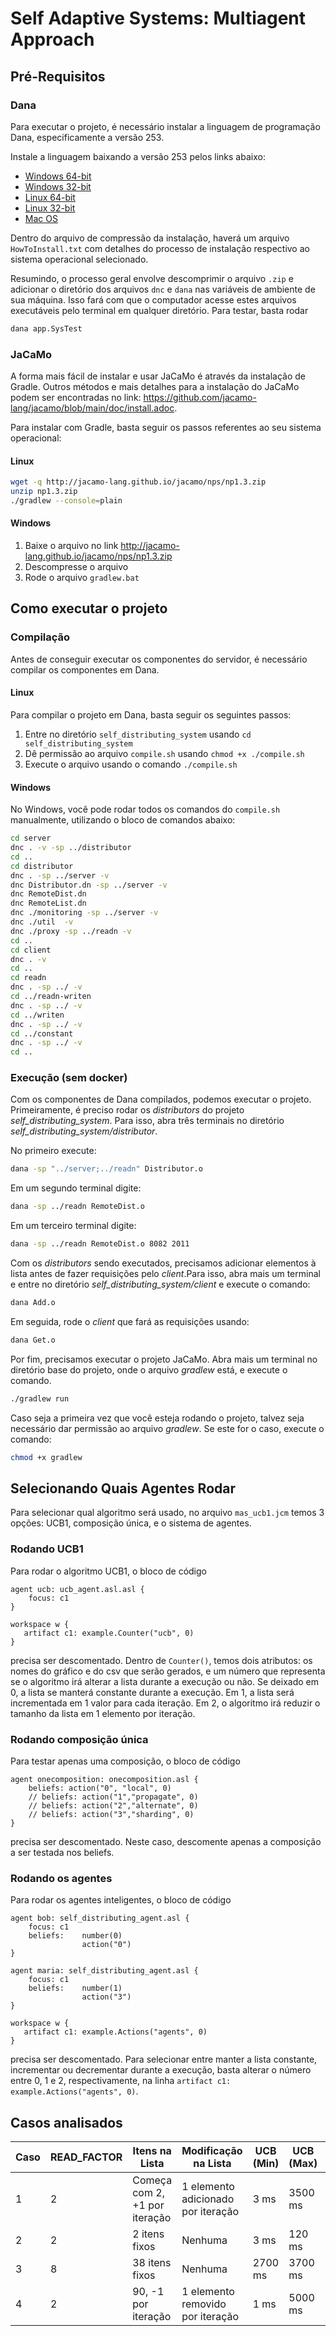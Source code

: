 # Self Adaptive Systems: Multiagent Approach

## Pré-Requisitos
### Dana
Para executar o projeto, é necessário instalar a linguagem de programação Dana, especificamente a versão 253.

Instale a linguagem baixando a versão 253 pelos links abaixo:
- <a href="https://www.projectdana.com/download/win64/253">Windows 64-bit</a>
- <a href="https://www.projectdana.com/download/win32/253">Windows 32-bit</a>
- <a href="https://www.projectdana.com/download/ubu64/253">Linux 64-bit</a>
- <a href="https://www.projectdana.com/download/ubu32/253">Linux 32-bit</a>
- <a href="https://www.projectdana.com/download/osx/253">Mac OS</a>

Dentro do arquivo de compressão da instalação, haverá um arquivo `HowToInstall.txt` com detalhes do processo de instalação respectivo ao sistema operacional selecionado.

Resumindo, o processo geral envolve descomprimir o arquivo `.zip` e adicionar o diretório dos arquivos `dnc` e `dana` nas variáveis de ambiente de sua máquina. Isso fará com que o computador acesse estes arquivos executáveis pelo terminal em qualquer diretório. Para testar, basta rodar

```bash
dana app.SysTest
```

### JaCaMo
A forma mais fácil de instalar e usar JaCaMo é através da instalação de Gradle. Outros métodos e mais detalhes para a instalação do JaCaMo podem ser encontradas no link: https://github.com/jacamo-lang/jacamo/blob/main/doc/install.adoc.

Para instalar com Gradle, basta seguir os passos referentes ao seu sistema operacional:

#### Linux
```bash
wget -q http://jacamo-lang.github.io/jacamo/nps/np1.3.zip
unzip np1.3.zip
./gradlew --console=plain
```

#### Windows
1. Baixe o arquivo no link http://jacamo-lang.github.io/jacamo/nps/np1.3.zip
2. Descompresse o arquivo
3. Rode o arquivo `gradlew.bat`

## Como executar o projeto
### Compilação 
Antes de conseguir executar os componentes do servidor, é necessário compilar os componentes em Dana.

#### Linux
Para compilar o projeto em Dana, basta seguir os seguintes passos:
1. Entre no diretório `self_distributing_system` usando `cd self_distributing_system`
2. Dê permissão ao arquivo `compile.sh` usando `chmod +x ./compile.sh`
3. Execute o arquivo usando o comando `./compile.sh`

#### Windows
No Windows, você pode rodar todos os comandos do `compile.sh` manualmente, utilizando o bloco de comandos abaixo:
```bash
cd server
dnc . -v -sp ../distributor
cd ..
cd distributor
dnc . -sp ../server -v
dnc Distributor.dn -sp ../server -v
dnc RemoteDist.dn
dnc RemoteList.dn
dnc ./monitoring -sp ../server -v
dnc ./util  -v
dnc ./proxy -sp ../readn -v
cd ..
cd client
dnc . -v
cd ..
cd readn
dnc . -sp ../ -v
cd ../readn-writen
dnc . -sp ../ -v
cd ../writen
dnc . -sp ../ -v
cd ../constant
dnc . -sp ../ -v
cd ..
```
### Execução (sem docker)
Com os componentes de Dana compilados, podemos executar o projeto. Primeiramente, é preciso rodar os _distributors_ do projeto _self_distributing_system_. Para isso, abra três terminais no diretório _self_distributing_system/distributor_.

No primeiro execute:

```bash
dana -sp "../server;../readn" Distributor.o
```

Em um segundo terminal digite:

```bash
dana -sp ../readn RemoteDist.o
```

Em um terceiro terminal digite:

```bash
dana -sp ../readn RemoteDist.o 8082 2011
```

Com os _distributors_ sendo executados, precisamos adicionar elementos à lista antes de fazer requisições pelo _client_.Para isso, abra mais um terminal e entre no diretório _self_distributing_system/client_ e execute o comando:

```bash
dana Add.o
```

Em seguida, rode o _client_ que fará as requisições usando:
```bash
dana Get.o
```

Por fim, precisamos executar o projeto JaCaMo. Abra mais um terminal no diretório base do projeto, onde o arquivo _gradlew_ está, e execute o comando.

```bash
./gradlew run
```

Caso seja a primeira vez que você esteja rodando o projeto, talvez seja necessário dar permissão ao arquivo _gradlew_. Se este for o caso, execute o comando:

```bash
chmod +x gradlew
```

## Selecionando Quais Agentes Rodar
Para selecionar qual algoritmo será usado, no arquivo `mas_ucb1.jcm` temos 3 opções: UCB1, composição única, e o sistema de agentes.
### Rodando UCB1
Para rodar o algoritmo UCB1, o bloco de código
```
agent ucb: ucb_agent.asl.asl {
    focus: c1
}

workspace w {
   artifact c1: example.Counter("ucb", 0)
}
```
precisa ser descomentado. Dentro de `Counter()`, temos dois atributos: os nomes do gráfico e do csv que serão gerados, e um número que representa se o algoritmo irá alterar a lista durante a execução ou não. Se deixado em 0, a lista se manterá constante durante a execução. Em 1, a lista será incrementada em 1 valor para cada iteração. Em 2, o algoritmo irá reduzir o tamanho da lista em 1 elemento por iteração.

### Rodando composição única
Para testar apenas uma composição, o bloco de código
```
agent onecomposition: onecomposition.asl {
    beliefs: action("0", "local", 0)
    // beliefs: action("1","propagate", 0)
    // beliefs: action("2","alternate", 0)
    // beliefs: action("3","sharding", 0)
}
```
precisa ser descomentado. Neste caso, descomente apenas a composição a ser testada nos beliefs.

### Rodando os agentes 
Para rodar os agentes inteligentes, o bloco de código
```
agent bob: self_distributing_agent.asl {
    focus: c1
    beliefs:    number(0)
                action("0")                    
}

agent maria: self_distributing_agent.asl {
    focus: c1
    beliefs:    number(1)
                action("3")
}                  
 
workspace w {
   artifact c1: example.Actions("agents", 0)
}
```
precisa ser descomentado. Para selecionar entre manter a lista constante, incrementar ou decrementar durante a execução, basta alterar o número entre 0, 1 e 2, respectivamente, na linha `artifact c1: example.Actions("agents", 0)`.

## Casos analisados
| Caso  | READ_FACTOR | Itens na Lista         | Modificação na Lista                  | UCB (Min) | UCB (Max) | ERRO Agentes |
|-------|-------------|------------------------|---------------------------------------|-----------|-----------|--------------|
| 1| 2           | Começa com 2, +1 por iteração | 1 elemento adicionado por iteração    | 3 ms      | 3500 ms   | 1.3          |
| 2| 2           | 2 itens fixos           | Nenhuma                               | 3 ms      | 120 ms    | N/A          |
| 3| 8           | 38 itens fixos          | Nenhuma                               | 2700 ms   | 3700 ms   | N/A          |
| 4| 2           | 90, -1 por iteração     | 1 elemento removido por iteração      | 1 ms      | 5000 ms   | N/A          |
